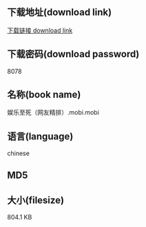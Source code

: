 ## 下载地址(download link)
[下载链接 download link](https://voluble-croquembouche-d321dc.netlify.app/?s=%E5%A8%B1%E4%B9%90%E8%87%B3%E6%AD%BB%EF%BC%88%E7%BD%91%E5%8F%8B%E7%B2%BE%E6%8E%92%EF%BC%89.mobi)

## 下载密码(download password)
8078

## 名称(book name)
娱乐至死（网友精排）.mobi.mobi

## 语言(language)
chinese

## MD5


## 大小(filesize)
804.1 KB
